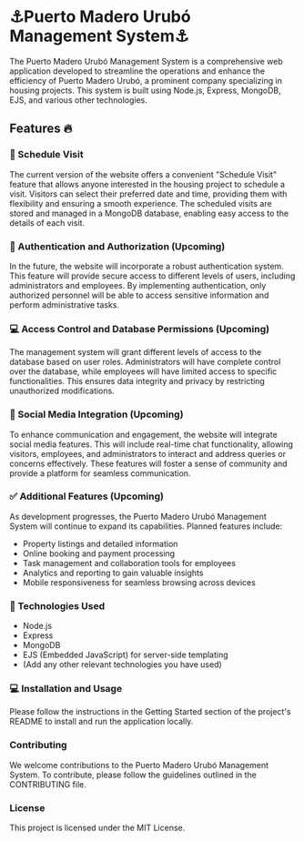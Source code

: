 # ⚓Puerto Madero Urubó Management System⚓
The Puerto Madero Urubó Management System is a comprehensive web application developed to streamline the operations and enhance the efficiency of Puerto Madero Urubó, a prominent company specializing in housing projects. This system is built using Node.js, Express, MongoDB, EJS, and various other technologies.

## Features 🔥
### 📆 Schedule Visit
The current version of the website offers a convenient "Schedule Visit" feature that allows anyone interested in the housing project to schedule a visit. Visitors can select their preferred date and time, providing them with flexibility and ensuring a smooth experience. The scheduled visits are stored and managed in a MongoDB database, enabling easy access to the details of each visit.

### 🤖 Authentication and Authorization (Upcoming)
In the future, the website will incorporate a robust authentication system. This feature will provide secure access to different levels of users, including administrators and employees. By implementing authentication, only authorized personnel will be able to access sensitive information and perform administrative tasks.

### 💻 Access Control and Database Permissions (Upcoming)
The management system will grant different levels of access to the database based on user roles. Administrators will have complete control over the database, while employees will have limited access to specific functionalities. This ensures data integrity and privacy by restricting unauthorized modifications.

### 📲 Social Media Integration (Upcoming)
To enhance communication and engagement, the website will integrate social media features. This will include real-time chat functionality, allowing visitors, employees, and administrators to interact and address queries or concerns effectively. These features will foster a sense of community and provide a platform for seamless communication.

### ✅ Additional Features (Upcoming)
As development progresses, the Puerto Madero Urubó Management System will continue to expand its capabilities. Planned features include:

- Property listings and detailed information
- Online booking and payment processing
- Task management and collaboration tools for employees
- Analytics and reporting to gain valuable insights
- Mobile responsiveness for seamless browsing across devices

### 🚀 Technologies Used
- Node.js
- Express
- MongoDB
- EJS (Embedded JavaScript) for server-side templating
- (Add any other relevant technologies you have used)

### 💻 Installation and Usage
Please follow the instructions in the Getting Started section of the project's README to install and run the application locally.

### Contributing
We welcome contributions to the Puerto Madero Urubó Management System. To contribute, please follow the guidelines outlined in the CONTRIBUTING file.

### License
This project is licensed under the MIT License.